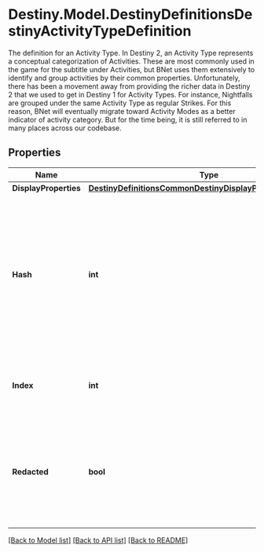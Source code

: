# Destiny.Model.DestinyDefinitionsDestinyActivityTypeDefinition
The definition for an Activity Type.  In Destiny 2, an Activity Type represents a conceptual categorization of Activities.  These are most commonly used in the game for the subtitle under Activities, but BNet uses them extensively to identify and group activities by their common properties.  Unfortunately, there has been a movement away from providing the richer data in Destiny 2 that we used to get in Destiny 1 for Activity Types. For instance, Nightfalls are grouped under the same Activity Type as regular Strikes.   For this reason, BNet will eventually migrate toward Activity Modes as a better indicator of activity category. But for the time being, it is still referred to in many places across our codebase.

## Properties

Name | Type | Description | Notes
------------ | ------------- | ------------- | -------------
**DisplayProperties** | [**DestinyDefinitionsCommonDestinyDisplayPropertiesDefinition**](DestinyDefinitionsCommonDestinyDisplayPropertiesDefinition.md) |  | [optional] 
**Hash** | **int** | The unique identifier for this entity. Guaranteed to be unique for the type of entity, but not globally.  When entities refer to each other in Destiny content, it is this hash that they are referring to. | [optional] 
**Index** | **int** | The index of the entity as it was found in the investment tables. | [optional] 
**Redacted** | **bool** | If this is true, then there is an entity with this identifier/type combination, but BNet is not yet allowed to show it. Sorry! | [optional] 

[[Back to Model list]](../README.md#documentation-for-models) [[Back to API list]](../README.md#documentation-for-api-endpoints) [[Back to README]](../README.md)

